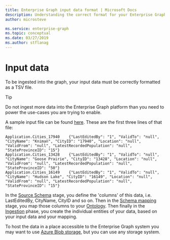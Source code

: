 ```yaml
---
title: Enterprise Graph input data format | Microsoft Docs
description: Understanding the correct format for your Enterprise Graph input data
author: microsteve

ms.service: enterprise-graph
ms.topic: conceptual
ms.date: 03/27/2019
ms.author: stflanag
---
```


# Input data

To be ingested into the graph, your input data must be correctly formatted as a TSV file. 

> [!TIP]
> Do not ingest more data into the Enterprise Graph platform than you need to power the use-cases you are trying to enable. 

A sample input file can be found <a href="https://ekgdemosamples.blob.core.windows.net/ekgdemosamples01/12.1_Ingestion_Application.Cities.tsv">here</a>. These are the first three lines of that file:

```
Application.Cities_17940	{"LastEditedBy": "1", "ValidTo": "null", "CityName": "Kniman", "CityID": "17940", "Location": "null", "ValidFrom": "null", "LatestRecordedPopulation": "null", "StateProvinceID": "15"}
Application.Cities_13428	{"LastEditedBy": "1", "ValidTo": "null", "CityName": "Goose Prairie", "CityID": "13428", "Location": "null", "ValidFrom": "null", "LatestRecordedPopulation": "null", "StateProvinceID": "50"}
Application.Cities_16149	{"LastEditedBy": "1", "ValidTo": "null", "CityName": "Hudson Lake", "CityID": "16149", "Location": "null", "ValidFrom": "null", "LatestRecordedPopulation": "null", "StateProvinceID": "15"}
```

In the [Source Schema](../create-source-schema.md) stage, you define the 'columns' of this data, i.e. LastEditedBy, CityName, CityID and so on. Then in the [Schema mapping](../schema-mapping.md) stage, you map those columns to your [Ontology](../creating-your-ontology.md). Then finally in the [Ingestion](../ingesting-data.md) phase, you create the individual entities of your data, based on your input data and your mapping.

To host the data in a place accessible to the Enterprise Graph system you may want to use <a href="https://azure.microsoft.com/en-us/services/storage/blobs/">Azure Blob storage</a>, but you can use any storage system.

